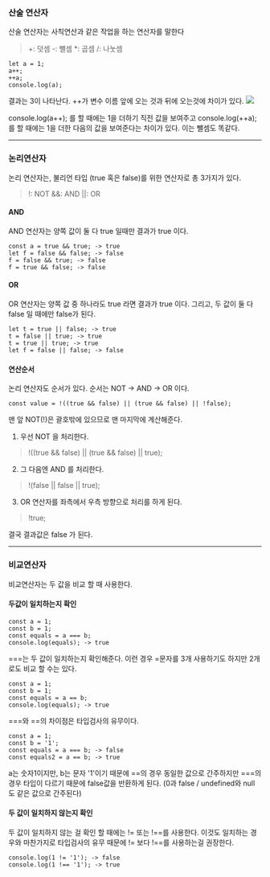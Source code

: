 ### 산술 연산자

산술 연산자는 사칙연산과 같은 작업을 하는 연산자를 말한다

> +: 덧셈
> -: 뺼셈
> \*: 곱셈
> /: 나눗셈

```
let a = 1;
a++;
++a;
console.log(a);
```

결과는 3이 나타난다. ++가 변수 이름 앞에 오는 것과 뒤에 오는것에 차이가 있다.
![](https://images.velog.io/images/sdp1123/post/19698432-817f-46ee-8c5f-ea532fc25b77/KakaoTalk_20211019_211339967.png)

console.log(a++); 를 할 때에는 1을 더하기 직전 값을 보여주고 console.log(++a); 를 할 때에는 1을 더한 다음의 값을 보여준다는 차이가 있다. 이는 뺄셈도 똑같다.

---

### 논리연산자

논리 연산자는, 불리언 타입 (true 혹은 false)를 위한 연산자로 총 3가지가 있다.

> !: NOT
> &&: AND
> ||: OR

#### AND

AND 연산자는 양쪽 값이 둘 다 true 일때만 결과가 true 이다.

```
const a = true && true; -> true
let f = false && false; -> false
f = false && true; -> false
f = true && false; -> false
```

#### OR

OR 연산자는 양쪽 값 중 하나라도 true 라면 결과가 true 이다.
그리고, 두 값이 둘 다 false 일 때에만 false가 된다.

```
let t = true || false; -> true
t = false || true; -> true
t = true || true; -> true
let f = false || false; -> false

```

#### 연산순서

논리 연산자도 순서가 있다. 순서는 NOT -> AND -> OR 이다.

```
const value = !((true && false) || (true && false) || !false);
```

맨 앞 NOT(!)은 괄호밖에 있으므로 맨 마지막에 계산해준다.

1. 우선 NOT 을 처리한다.

> !((true && false) || (true && false) || true);

2. 그 다음엔 AND 를 처리한다.

> !(false || false || true);

3. OR 연산자를 좌측에서 우측 방향으로 처리를 하게 된다.

> !true;

결국 결과값은 false 가 된다.

---

### 비교연산자

비교연산자는 두 값을 비교 할 때 사용한다.

#### 두값이 일치하는지 확인

```
const a = 1;
const b = 1;
const equals = a === b;
console.log(equals); -> true
```

===는 두 값이 일치하는지 확인해준다. 이런 경우 =문자를 3개 사용하기도 하지만 2개로도 비교 할 수는 있다.

```
const a = 1;
const b = 1;
const equals = a == b;
console.log(equals); -> true

```

===와 ==의 차이점은 타입검사의 유무이다.

```
const a = 1;
const b = '1';
const equals = a === b; -> false
const equals2 = a == b; -> true
```

a는 숫자1이지만, b는 문자 '1'이기 때문에 ==의 경우 동일한 값으로 간주하지만 ===의 경우 타입이 다르기 때문에 false값을 반환하게 된다.
(0과 false / undefined와 null 도 같은 값으로 간주된다)

#### 두 값이 일치하지 않는지 확인

두 값이 일치하지 않는 걸 확인 할 때에는 != 또는 !==를 사용한다.
이것도 일치하는 경우와 마찬가지로 타입검사의 유무 때문에 != 보다 !==를 사용하는걸 권장한다.

```
console.log(1 != '1'); -> false
console.log(1 !== '1'); -> true
```
